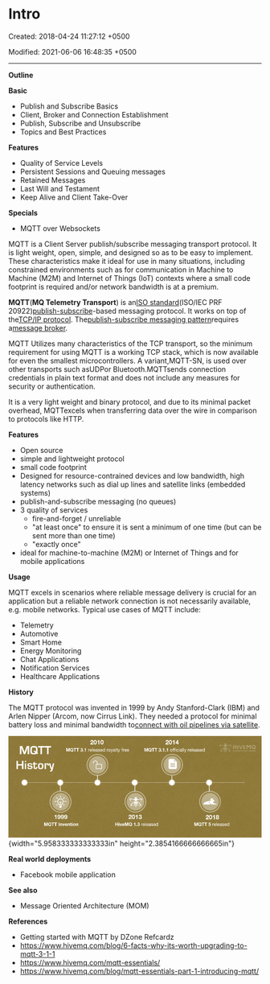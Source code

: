 # Intro

Created: 2018-04-24 11:27:12 +0500

Modified: 2021-06-06 16:48:35 +0500

---

**Outline**

**Basic**
-   Publish and Subscribe Basics
-   Client, Broker and Connection Establishment
-   Publish, Subscribe and Unsubscribe
-   Topics and Best Practices



**Features**
-   Quality of Service Levels
-   Persistent Sessions and Queuing messages
-   Retained Messages
-   Last Will and Testament
-   Keep Alive and Client Take-Over



**Specials**
-   MQTT over Websockets



MQTT is a Client Server publish/subscribe messaging transport protocol. It is light weight, open, simple, and designed so as to be easy to implement. These characteristics make it ideal for use in many situations, including constrained environments such as for communication in Machine to Machine (M2M) and Internet of Things (IoT) contexts where a small code footprint is required and/or network bandwidth is at a premium.



**MQTT**(**MQ Telemetry Transport**) is an[ISO standard](https://en.wikipedia.org/wiki/International_Organization_for_Standardization)(ISO/IEC PRF 20922)[publish-subscribe](https://en.wikipedia.org/wiki/Publish%E2%80%93subscribe_pattern)-based messaging protocol. It works on top of the[TCP/IP protocol](https://en.wikipedia.org/wiki/TCP/IP). The[publish-subscribe messaging pattern](https://en.wikipedia.org/wiki/Publish%E2%80%93subscribe_pattern)requires a[message broker](https://en.wikipedia.org/wiki/Message_broker).



MQTT Utilizes many characteristics of the TCP transport, so the minimum requirement for using MQTT is a working TCP stack, which is now available for even the smallest microcontrollers. A variant,MQTT-SN, is used over other transports such asUDPor Bluetooth.MQTTsends connection credentials in plain text format and does not include any measures for security or authentication.



It is a very light weight and binary protocol, and due to its minimal packet overhead, MQTTexcels when transferring data over the wire in comparison to protocols like HTTP.



**Features**
-   Open source
-   simple and lightweight protocol
-   small code footprint
-   Designed for resource-contrained devices and low bandwidth, high latency networks such as dial up lines and satellite links (embedded systems)
-   publish-and-subscribe messaging (no queues)
-   3 quality of services
    -   fire-and-forget / unreliable
    -   "at least once" to ensure it is sent a minimum of one time (but can be sent more than one time)
    -   "exactly once"
-   ideal for machine-to-machine (M2M) or Internet of Things and for mobile applications



**Usage**

MQTT excels in scenarios where reliable message delivery is crucial for an application but a reliable network connection is not necessarily available, e.g. mobile networks. Typical use cases of MQTT include:
-   Telemetry
-   Automotive
-   Smart Home
-   Energy Monitoring
-   Chat Applications
-   Notification Services
-   Healthcare Applications



**History**

The MQTT protocol was invented in 1999 by Andy Stanford-Clark (IBM) and Arlen Nipper (Arcom, now Cirrus Link). They needed a protocol for minimal battery loss and minimal bandwidth to[connect with oil pipelines via satellite](http://www.ibm.com/podcasts/software/websphere/connectivity/piper_diaz_nipper_mq_tt_11182011.pdf).



![MOTT History 2010 MQTT 3.1 released royalty free 2014 MQTT 3.1.1 officially released 1999 MQTT Invention 2013 HiveMQ 1.3 released 2018 MQTT 5 released ](media/Intro-image1.png){width="5.958333333333333in" height="2.3854166666666665in"}



**Real world deployments**
-   Facebook mobile application



**See also**
-   Message Oriented Architecture (MOM)



**References**
-   Getting started with MQTT by DZone Refcardz
-   <https://www.hivemq.com/blog/6-facts-why-its-worth-upgrading-to-mqtt-3-1-1>
-   <https://www.hivemq.com/mqtt-essentials/>
-   <https://www.hivemq.com/blog/mqtt-essentials-part-1-introducing-mqtt/>

